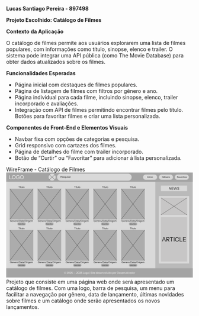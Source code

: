 **Lucas Santiago Pereira - 897498**

**Projeto Escolhido: Catálogo de Filmes**

**Contexto da Aplicação**

O catálogo de filmes permite aos usuários explorarem uma lista de filmes populares, com informações como título, sinopse, elenco e trailer. O sistema pode integrar uma API pública (como The Movie Database) para obter dados atualizados sobre os filmes.

 
**Funcionalidades Esperadas**

- Página inicial com destaques de filmes populares.
- Página de listagem de filmes com filtros por gênero e ano.
- Página individual para cada filme, incluindo sinopse, elenco, trailer incorporado e avaliações.
- Integração com API de filmes permitindo encontrar filmes pelo título.
Botões para favoritar filmes e criar uma lista personalizada.

 
**Componentes de Front-End e Elementos Visuais**

- Navbar fixa com opções de categorias e pesquisa.
- Grid responsivo com cartazes dos filmes.
- Página de detalhes do filme com trailer incorporado.
- Botão de “Curtir” ou “Favoritar” para adicionar à lista personalizada.

WireFrame - Catálogo de Filmes
<img src="public/images/wireframe_cfilm.png" alt="Wireframe"/>
Projeto que consiste em uma página web onde será apresentado um catálogo de filmes. Com uma logo, barra de pesquisa, um menu para facilitar a navegação por gênero, data de lançamento, últimas novidades sobre filmes e um catálogo onde serão apresentados os novos lançamentos.